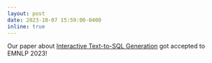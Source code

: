 ```yaml
---
layout: post
date: 2023-10-07 15:59:00-0400
inline: true
---
```


Our paper about [Interactive Text-to-SQL Generation](https://arxiv.org/abs/2305.07372) got accepted to EMNLP 2023! 